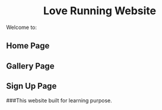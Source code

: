 <h1 align="center"> Love Running Website </h1>

Welcome to:

## Home Page
## Gallery Page
## Sign Up Page

###This website built for learning purpose.
